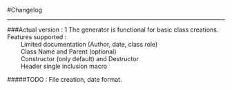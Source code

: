 #Changelog

---

###Actual version : 1
The generator is functional for basic class creations.<br/>
Features supported : <br/>
        Limited documentation (Author, date, class role)<br/>
        Class Name and Parent (optional)<br/>
        Constructor (only default) and Destructor<br/>
        Header single inclusion macro

#####TODO : 
File creation, date format. 